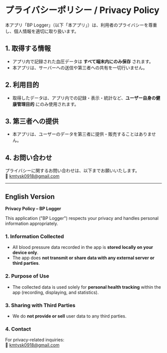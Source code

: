 # プライバシーポリシー / Privacy Policy

本アプリ「BP Logger」（以下「本アプリ」）は、利用者のプライバシーを尊重し、個人情報を適切に取り扱います。

## 1. 取得する情報
- アプリ内で記録された血圧データは **すべて端末内にのみ保存** されます。
- 本アプリは、サーバーへの送信や第三者への共有を一切行いません。

## 2. 利用目的
- 取得したデータは、アプリ内での記録・表示・統計など、**ユーザー自身の健康管理目的** にのみ使用されます。

## 3. 第三者への提供
- 本アプリは、ユーザーのデータを第三者に提供・販売することはありません。

## 4. お問い合わせ
プライバシーに関するお問い合わせは、以下までお願いいたします。  
📧 [kmtysk0918@gmail.com](mailto:kmtysk0918@gmail.com)

---

## English Version

**Privacy Policy – BP Logger**

This application ("BP Logger") respects your privacy and handles personal information appropriately.

### 1. Information Collected
- All blood pressure data recorded in the app is **stored locally on your device only**.
- The app does **not transmit or share data with any external server or third parties**.

### 2. Purpose of Use
- The collected data is used solely for **personal health tracking** within the app (recording, displaying, and statistics).

### 3. Sharing with Third Parties
- We do **not provide or sell** user data to any third parties.

### 4. Contact
For privacy-related inquiries:  
📧 [kmtysk0918@gmail.com](mailto:kmtysk0918@gmail.com)